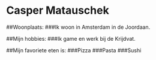 # Casper Matauschek

##Woonplaats:
###Ik woon in Amsterdam in de Joordaan.

##Mijn hobbies:
###Ik game en werk bij de Krijdvat.

##Mijn favoriete eten is:
###Pizza
###Pasta
###Sushi

